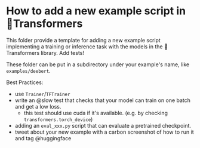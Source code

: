 # How to add a new example script in 🤗Transformers

This folder provide a template for adding a new example script implementing a training or inference task with the models in the  🤗Transformers library.
Add tests!


These folder can be put in a subdirectory under your example's name, like `examples/deebert`.


Best Practices: 
- use `Trainer`/`TFTrainer`
- write an @slow test that checks that your model can train on one batch and get a low loss.
    - this test should use cuda if it's available. (e.g. by checking `transformers.torch_device`)
- adding an `eval_xxx.py` script that can evaluate a pretrained checkpoint.  
- tweet about your new example with a carbon screenshot of how to run it and tag @huggingface
